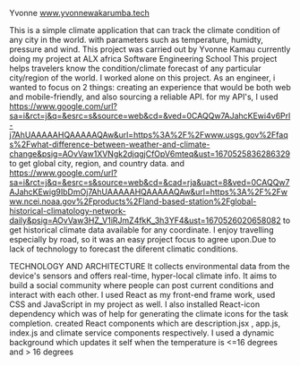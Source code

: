 Yvonne
www.yvonnewakarumba.tech

This is a simple climate application that can track the climate condition of any city in the world. with parameters such as temperature, humidty, pressure and wind. This project was carried out by Yvonne Kamau currently doing my project at ALX africa Software Engineering School This project helps travelers know the condition/climate forecast of any particular city/region of the world. I worked alone on this project. As an engineer, i wanted to focus on 2 things: creating an experience that would be both web and mobile-friendly, and also sourcing a reliable API. for my API's, I used https://www.google.com/url?sa=i&rct=j&q=&esrc=s&source=web&cd=&ved=0CAQQw7AJahcKEwi4v6Prl-j7AhUAAAAAHQAAAAAQAw&url=https%3A%2F%2Fwww.usgs.gov%2Ffaqs%2Fwhat-difference-between-weather-and-climate-change&psig=AOvVaw1XVNgk2djqgjCfOpV6mteq&ust=1670525836286329 to get global city, region, and country data. and https://www.google.com/url?sa=i&rct=j&q=&esrc=s&source=web&cd=&cad=rja&uact=8&ved=0CAQQw7AJahcKEwig9IbDmOj7AhUAAAAAHQAAAAAQAw&url=https%3A%2F%2Fwww.ncei.noaa.gov%2Fproducts%2Fland-based-station%2Fglobal-historical-climatology-network-daily&psig=AOvVaw3HZ_V1iRJmZ4fkK_3h3YF4&ust=1670526020658082 to get historical climate data available for any coordinate. I enjoy travelling especially by road, so it was an easy project focus to agree upon.Due to lack of technology to forecast the diferent climatic conditions. 

TECHNOLOGY AND ARCHITECTURE It collects environmental data from the device's sensors and offers real-time, hyper-local climate info. It aims to build a social community where people can post current conditions and interact with each other. I used React as my front-end frame work, used CSS and JavaScript in my project as well. I also installed React-icon dependency which was of help for generating the climate icons for the task completion. created React components which are description.jsx , app.js, index.js and climate service components respectively. I used a dynamic background which updates it self when the temperature is <=16 degrees and > 16 degrees